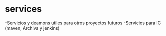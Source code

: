 # services
-Servicios y deamons utiles para otros proyectos futuros
-Servicios para IC (maven, Archiva y jenkins)
